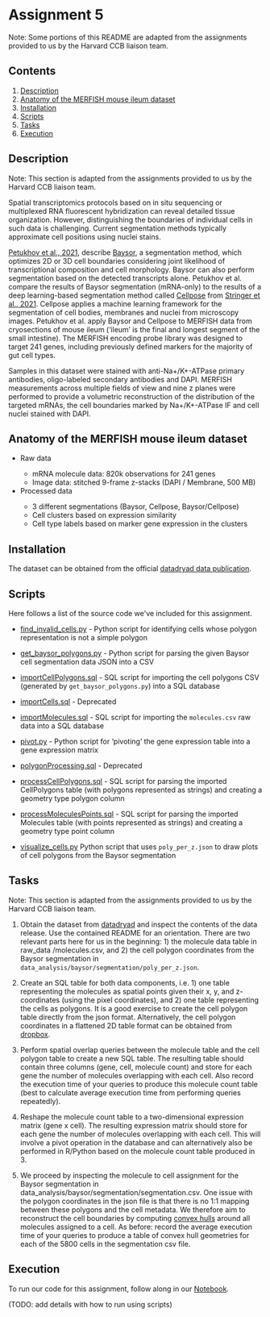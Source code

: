 # Assignment 5 <a name="assignment5"></a>

Note: Some portions of this README are adapted from the assignments provided to us by the Harvard CCB liaison team.

## Contents

<ol>
<li><a href="#desc">Description</a></li>
<li><a href="#anat">Anatomy of the MERFISH mouse ileum dataset</a></li>
<li><a href="#inst">Installation</a></li>
<li><a href="#scripts">Scripts</a></li>
<li><a href="#tasks">Tasks</a></li>
<li><a href="#exec">Execution</a></li>
</ol>

## Description <a name="desc"></a>

Note: This section is adapted from the assignments provided to us by the Harvard CCB liaison team.

Spatial transcriptomics protocols based on in situ sequencing or multiplexed RNA fluorescent hybridization can reveal detailed tissue organization. However, distinguishing the boundaries of individual cells in such data is challenging. Current segmentation methods typically approximate cell positions using nuclei stains.

[Petukhov et al., 2021](https://doi.org/10.1038/s41587-021-01044-w), describe [Baysor](https://github.com/kharchenkolab/Baysor), a segmentation method, which optimizes 2D or 3D cell boundaries considering joint likelihood of transcriptional composition and cell morphology. Baysor can also perform segmentation based on the detected transcripts alone.
Petukhov et al. compare the results of Baysor segmentation (mRNA-only) to the results of a deep learning-based segmentation method called [Cellpose](https://github.com/MouseLand/cellpose) from [Stringer et al., 2021](https://doi.org/10.1038/s41592-020-01018-x). Cellpose applies a machine learning framework for the segmentation of cell bodies, membranes and nuclei from microscopy images.
Petukhov et al. apply Baysor and Cellpose to MERFISH data from cryosections of mouse ileum (‘ileum’ is the final and longest segment of the small intestine). The MERFISH encoding probe library was designed to target 241 genes, including previously defined markers for the majority of gut cell types.

Samples in this dataset were stained with anti-Na+/K+-ATPase primary antibodies, oligo-labeled secondary antibodies and DAPI. MERFISH measurements across multiple fields of view and nine z planes were performed to provide a volumetric reconstruction of the distribution of the targeted mRNAs, the cell boundaries marked by Na+/K+-ATPase IF and cell nuclei stained with DAPI.

## Anatomy of the MERFISH mouse ileum dataset <a name="anat"></a>
<ul>
<li> Raw data </li>  
<ul>
<li> mRNA molecule data: 820k observations for 241 genes  </li>
<li> Image data: stitched 9-frame z-stacks (DAPI / Membrane, 500 MB) </li>
</ul>

<li> Processed data </li>
<ul>
<li> 3 different segmentations (Baysor, Cellpose, Baysor/Cellpose) </li>
<li> Cell clusters based on expression similarity  </li>
<li> Cell type labels based on marker gene expression in the clusters </li>
</ul>
</ul>

## Installation <a name="inst"></a>

The dataset can be obtained from the official [datadryad data publication](https://doi.org/10.5061/dryad.jm63xsjb2).

## Scripts <a name="scripts"></a>

Here follows a list of the source code we've included for this assignment.

* [find_invalid_cells.py](https://github.com/kunyanglu/harvard-ccb-hmc-clinic/blob/main/assignment_5/src/find_invalid_cells.py) - 
Python script for identifying cells whose polygon representation is not a simple polygon

* [get_baysor_polygons.py](https://github.com/kunyanglu/harvard-ccb-hmc-clinic/blob/main/assignment_5/src/get_baysor_polygons.py) - 
Python script for parsing the given Baysor cell segmentation data JSON into a CSV

* [importCellPolygons.sql](https://github.com/kunyanglu/harvard-ccb-hmc-clinic/blob/main/assignment_5/src/importCellPolygons.sql) - 
SQL script for importing the cell polygons CSV (generated by `get_baysor_polygons.py`) into a SQL database 

* [importCells.sql](https://github.com/kunyanglu/harvard-ccb-hmc-clinic/blob/main/assignment_5/src/importCells.sql) - 
Deprecated

* [importMolecules.sql](https://github.com/kunyanglu/harvard-ccb-hmc-clinic/blob/main/assignment_5/src/importMolecules.sql) - 
SQL script for importing the `molecules.csv` raw data into a SQL database

* [pivot.py](https://github.com/kunyanglu/harvard-ccb-hmc-clinic/blob/main/assignment_5/src/pivot.py) - 
Python script for ‘pivoting’ the gene expression table into a gene expression matrix

* [polygonProcessing.sql](https://github.com/kunyanglu/harvard-ccb-hmc-clinic/blob/main/assignment_5/src/polygonProcessing.sql) - 
Deprecated

* [processCellPolygons.sql](https://github.com/kunyanglu/harvard-ccb-hmc-clinic/blob/main/assignment_5/src/processCellPolygons.sql) - 
SQL script for parsing the imported CellPolygons table (with polygons represented as strings) and creating a geometry type polygon column

* [processMoleculesPoints.sql](https://github.com/kunyanglu/harvard-ccb-hmc-clinic/blob/main/assignment_5/src/processMoleculesPoints.sql) -
SQL script for parsing the imported Molecules table (with points represented as strings) and creating a geometry type point column

* [visualize_cells.py](https://github.com/kunyanglu/harvard-ccb-hmc-clinic/blob/main/assignment_5/src/visualize_cells.py)
Python script that uses `poly_per_z.json` to draw plots of cell polygons from the Baysor segmentation


## Tasks <a name="tasks"></a>

Note: This section is adapted from the assignments provided to us by the Harvard CCB liaison team.

1. Obtain the dataset from [datadryad](https://doi.org/10.5061/dryad.jm63xsjb2) and inspect the contents of the data release. Use the contained README for an orientation. There are two relevant parts here for us in the beginning: 1) the molecule data table in raw_data /molecules.csv, and 2) the cell polygon coordinates from the Baysor segmentation in `data_analysis/baysor/segmentation/poly_per_z.json`.

2. Create an SQL table for both data components, i.e. 1) one table representing the molecules as spatial points given their x, y, and z-coordinates (using the pixel coordinates), and 2) one table representing the cells as polygons. It is a good exercise to create the cell polygon table directly from the json format. Alternatively, the cell polygon coordinates in a flattened 2D table format can be obtained from [dropbox](https://www.dropbox.com/s/n6rf3sastdo9fn5/baysor_polygons.csv?dl=0). 

3. Perform spatial overlap queries between the molecule table and the cell polygon table to create a new SQL table. The resulting table should contain three columns (gene, cell, molecule count) and store for each gene the number of molecules overlapping with each cell. Also record the execution time of your queries to produce this molecule count table (best to calculate average execution time from performing queries repeatedly).

4. Reshape the molecule count table to a two-dimensional expression matrix (gene x cell). The resulting expression matrix should store for each gene the number of molecules overlapping with each cell. This will involve a pivot operation in the database and can alternatively also be performed in R/Python based on the molecule count table produced in 3.

5. We proceed by inspecting the molecule to cell assignment for the Baysor segmentation in data_analysis/baysor/segmentation/segmentation.csv. One issue with the polygon coordinates in the json file is that there is no 1:1 mapping between these polygons and the cell metadata. We therefore aim to reconstruct the cell boundaries by computing [convex hulls](https://learn.microsoft.com/en-us/sql/t-sql/spatial-geometry/stconvexhull-geometry-data-type?view=sql-server-ver16) around all molecules assigned to a cell. As before: record the average execution time of your queries to produce a table of convex hull geometries for each of the 5800 cells in the segmentation csv file. 

## Execution <a name="exec"></a>

To run our code for this assignment, follow along in our [Notebook](Notebooks/Assignment5NotebookSummarized.ipynb).

(TODO: add details with how to run using scripts)


